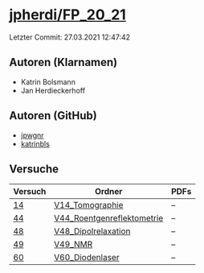 # [jpherdi/FP_20_21](https://github.com/jpwgnr/FP_20_21)

Letzter Commit: 27.03.2021 12:47:42

## Autoren (Klarnamen)
- Katrin Bolsmann
- Jan Herdieckerhoff

## Autoren (GitHub)
- [jpwgnr](https://github.com/jpwgnr)
- [katrinbls](https://github.com/katrinbls)

## Versuche

|       Versuch        |                                                Ordner                                                 |PDFs|
|----------------------|-------------------------------------------------------------------------------------------------------|----|
|[14](../../versuch/14)|[V14_Tomographie](https://github.com/jpwgnr/FP_20_21/tree/master/V14_Tomographie)                      |–   |
|[44](../../versuch/44)|[V44_Roentgenreflektometrie](https://github.com/jpwgnr/FP_20_21/tree/master/V44_Roentgenreflektometrie)|–   |
|[48](../../versuch/48)|[V48_Dipolrelaxation](https://github.com/jpwgnr/FP_20_21/tree/master/V48_Dipolrelaxation)              |–   |
|[49](../../versuch/49)|[V49_NMR](https://github.com/jpwgnr/FP_20_21/tree/master/V49_NMR)                                      |–   |
|[60](../../versuch/60)|[V60_Diodenlaser](https://github.com/jpwgnr/FP_20_21/tree/master/V60_Diodenlaser)                      |–   |
